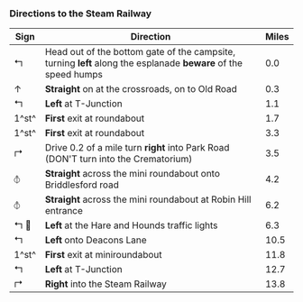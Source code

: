 ### Directions to the Steam Railway

| Sign               | Direction                                                                                                   | Miles |
| ------------------ | ----------------------------------------------------------------------------------------------------------- | ----- |
| &#x21b0;           | Head out of the bottom gate of the campsite, turning **left** along the esplanade **beware** of the speed humps | 0.0   |
| &#x2191;           | **Straight** on at the crossroads, on to Old Road                                                            | 0.3   |
| &#x21b0;           | **Left** at T-Junction                                                                                      | 1.1   |
| 1^st^              | **First** exit at roundabout                                                                                    | 1.7   |
| 1^st^              | **First** exit at roundabout                                                                                    | 3.3   |
| &#x21b1;           | Drive 0.2 of a mile turn **right** into Park Road (DON'T turn into the Crematorium)                               | 3.5   |
| &#x29BD;           | **Straight** across the mini roundabout onto Briddlesford road                                             | 4.2   |
| &#x29BD;           | **Straight** across the mini roundabout at Robin Hill entrance                                              | 6.2   |
| &#x21b0; &#x1F6A6; | **Left** at the Hare and Hounds traffic lights                                                              | 6.3   |
| &#x21b0;           | **Left** onto Deacons Lane                                                                                  | 10.5  |
| 1^st^              | **First** exit at miniroundabout                                                                               | 11.8  |
| &#x21b0;           | **Left** at T-Junction                                                                                      | 12.7  |
| &#x21b1;           | **Right** into the Steam Railway                                                                            | 13.8  |
